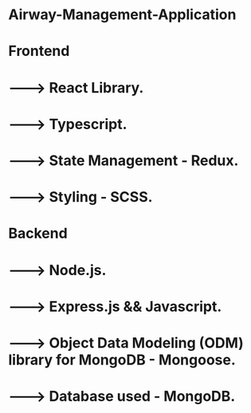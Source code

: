 ﻿# Airway-Management-Application
 
 # Frontend 
 # ---> React Library.
 # ---> Typescript.
 # ---> State Management - Redux.
 # ---> Styling - SCSS.
 
 # Backend
 # ---> Node.js.
 # ---> Express.js && Javascript.
 # ---> Object Data Modeling (ODM) library for MongoDB - Mongoose.
 # ---> Database used - MongoDB.
